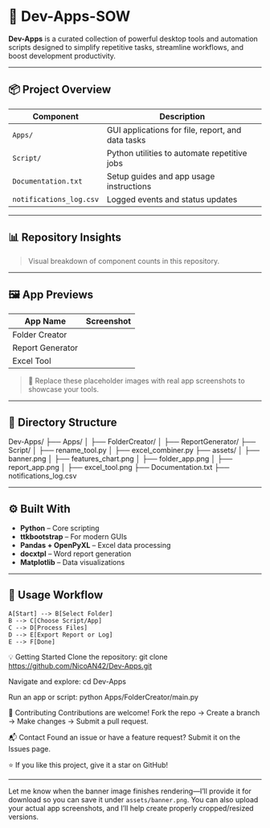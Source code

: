 # 🚀 Dev-Apps-SOW

**Dev-Apps** is a curated collection of powerful desktop tools and automation scripts designed to simplify repetitive tasks, streamline workflows, and boost development productivity.

---

## 📦 Project Overview

| Component              | Description                                    |
|------------------------|------------------------------------------------|
| `Apps/`                | GUI applications for file, report, and data tasks |
| `Script/`              | Python utilities to automate repetitive jobs  |
| `Documentation.txt`    | Setup guides and app usage instructions       |
| `notifications_log.csv`| Logged events and status updates              |

---

## 📊 Repository Insights

> Visual breakdown of component counts in this repository.

---

## 🖼️ App Previews

| App Name        | Screenshot                                 |
|------------------|--------------------------------------------|
| Folder Creator   |        |
| Report Generator |         |
| Excel Tool       |         |

> 📌 Replace these placeholder images with real app screenshots to showcase your tools.

---

## 📁 Directory Structure

Dev-Apps/
├── Apps/
│ ├── FolderCreator/
│ ├── ReportGenerator/
├── Script/
│ ├── rename_tool.py
│ ├── excel_combiner.py
├── assets/
│ ├── banner.png
│ ├── features_chart.png
│ ├── folder_app.png
│ ├── report_app.png
│ ├── excel_tool.png
├── Documentation.txt
├── notifications_log.csv

---

## ⚙️ Built With

- **Python** – Core scripting
- **ttkbootstrap** – For modern GUIs
- **Pandas + OpenPyXL** – Excel data processing
- **docxtpl** – Word report generation
- **Matplotlib** – Data visualizations

---

## 🚀 Usage Workflow

    A[Start] --> B[Select Folder]
    B --> C[Choose Script/App]
    C --> D[Process Files]
    D --> E[Export Report or Log]
    E --> F[Done]

💡 Getting Started
Clone the repository:
git clone https://github.com/NicoAN42/Dev-Apps.git

Navigate and explore:
cd Dev-Apps

Run an app or script:
python Apps/FolderCreator/main.py

🤝 Contributing
Contributions are welcome!
Fork the repo → Create a branch → Make changes → Submit a pull request.

📬 Contact
Found an issue or have a feature request?
Submit it on the Issues page.

⭐ If you like this project, give it a star on GitHub!

---

Let me know when the banner image finishes rendering—I’ll provide it for download so you can save it under `assets/banner.png`. You can also upload your actual app screenshots, and I’ll help create properly cropped/resized versions.
